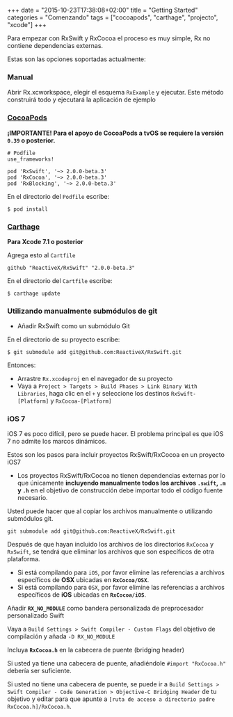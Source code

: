+++
date = "2015-10-23T17:38:08+02:00"
title = "Getting Started"
categories = "Comenzando"
tags = ["cocoapods", "carthage", "projecto", "xcode"]
+++

Para empezar con RxSwift y RxCocoa el proceso es muy simple, Rx no contiene dependencias externas.

Estas son las opciones soportadas actualmente:

### Manual

Abrir Rx.xcworkspace, elegir el esquema `RxExample` y ejecutar. Este método construirá todo y ejecutará la aplicación de ejemplo

### [CocoaPods](https://guides.cocoapods.org/using/using-cocoapods.html)

**¡IMPORTANTE! Para el apoyo de CocoaPods a tvOS se requiere la versión `0.39` o posterior.**

```
# Podfile
use_frameworks!

pod 'RxSwift', '~> 2.0.0-beta.3'
pod 'RxCocoa', '~> 2.0.0-beta.3'
pod 'RxBlocking', '~> 2.0.0-beta.3'
```

En el directorio del `Podfile` escribe:

```
$ pod install
```

### [Carthage](https://github.com/Carthage/Carthage)

**Para Xcode 7.1 o posterior**

Agrega esto al `Cartfile`

```
github "ReactiveX/RxSwift" "2.0.0-beta.3"
```

En el directorio del `Cartfile` escribe:

```
$ carthage update
```

### Utilizando manualmente submódulos de git

* Añadir RxSwift como un submódulo Git

En el directorio de su proyecto escribe:

```
$ git submodule add git@github.com:ReactiveX/RxSwift.git
```

Entonces:

* Arrastre `Rx.xcodeproj` en el navegador de su proyecto
* Vaya a `Project > Targets > Build Phases > Link Binary With Libraries`, haga clic en el `+` y seleccione los destinos `RxSwift-[Platform]` y `RxCocoa-[Platform]`

### iOS 7

iOS 7 es poco difícil, pero se puede hacer. El problema principal es que iOS 7 no admite los marcos dinámicos.

Estos son los pasos para incluir proyectos RxSwift/RxCocoa en un proyecto iOS7

* Los proyectos RxSwift/RxCocoa no tienen dependencias externas por lo que únicamente **incluyendo manualmente todos los archivos `.swift`, `.m` y `.h`** 
en el objetivo de construcción debe importar todo el código fuente necesario.

Usted puede hacer que al copiar los archivos manualmente o utilizando submódulos git.

`git submodule add git@github.com:ReactiveX/RxSwift.git`

Después de que hayan incluido los archivos de los directorios `RxCocoa` y `RxSwift`, se tendrá que eliminar los archivos que son específicos de otra plataforma.

* Si está compilando para `iOS`, por favor elimine las referencias a archivos específicos de **OSX** ubicadas en **`RxCocoa/OSX`**.
* Si está compilando para `OSX`, por favor elimine las referencias a archivos específicos de **iOS** ubicadas en **`RxCocoa/iOS`**.

Añadir **`RX_NO_MODULE`** como bandera personalizada de preprocesador personalizado Swift

Vaya a `Build Settings > Swift Compiler - Custom Flags` del objetivo de compilación y añada `-D RX_NO_MODULE`

Incluya **`RxCocoa.h`** en la cabecera de puente (bridging header)

Si usted ya tiene una cabecera de puente, añadiéndole `#import "RxCocoa.h"` debería ser suficiente.

Si usted no tiene una cabecera de puente, se puede ir a `Build Settings > Swift Compiler - Code Generation > Objective-C Bridging Header` de tu objetivo y editar para que apunte a `[ruta de acceso a directorio padre RxCocoa.h]/RxCocoa.h`.
